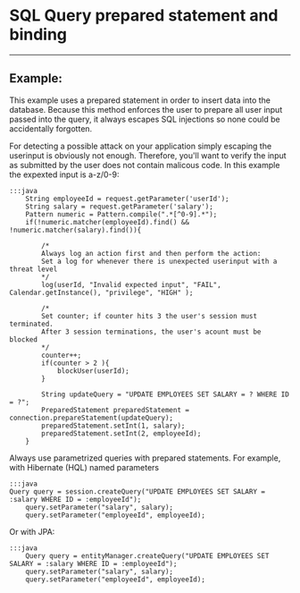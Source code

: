# SQL Query prepared statement and binding
-------

## Example: 

This example uses a prepared statement in order to insert data into the database.
Because this method enforces the user to prepare all user input  passed into the query, it always escapes SQL
injections so none could be accidentally forgotten.
      
For detecting a possible attack on your application simply escaping the userinput is obviously not enough.
Therefore, you'll want to verify the input as submitted by the user does not contain malicous code.
In this example the expexted input is a-z/0-9:

	:::java 
        String employeeId = request.getParameter('userId');
        String salary = request.getParameter('salary');
        Pattern numeric = Pattern.compile(".*[^0-9].*");
        if(!numeric.matcher(employeeId).find() && !numeric.matcher(salary).find()){

            /*
            Always log an action first and then perform the action:
            Set a log for whenever there is unexpected userinput with a threat level
            */
            log(userId, "Invalid expected input", "FAIL", Calendar.getInstance(), "privilege", "HIGH" );

            /*
            Set counter; if counter hits 3 the user's session must terminated.
            After 3 session terminations, the user's acount must be blocked
            */
            counter++;
            if(counter > 2 ){
                blockUser(userId);
            }

            String updateQuery = "UPDATE EMPLOYEES SET SALARY = ? WHERE ID = ?";
            PreparedStatement preparedStatement = connection.prepareStatement(updateQuery);
            preparedStatement.setInt(1, salary);
            preparedStatement.setInt(2, employeeId);
        }

Always use parametrized queries with prepared statements.
For example, with Hibernate (HQL) named parameters
	
	:::java
	Query query = session.createQuery("UPDATE EMPLOYEES SET SALARY = :salary WHERE ID = :employeeId");
        query.setParameter("salary", salary);
        query.setParameter("employeeId", employeeId);

Or with JPA:

	:::java
        Query query = entityManager.createQuery("UPDATE EMPLOYEES SET SALARY = :salary WHERE ID = :employeeId");
        query.setParameter("salary", salary);
        query.setParameter("employeeId", employeeId);

